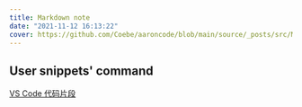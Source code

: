 ```yaml
---
title: Markdown note
date: "2021-11-12 16:13:22"
cover: https://github.com/Coebe/aaroncode/blob/main/source/_posts/src/Markdown.png?raw=true
---
```


## User snippets' command

[VS Code 代码片段](https://chinese.freecodecamp.org/news/definitive-guide-to-snippets-visual-studio-code/)

